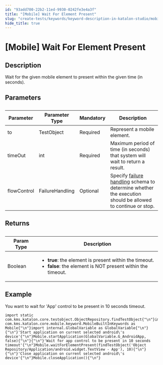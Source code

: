 ```yaml
---
id: "93add700-22b2-11ed-9930-0242fe3e4a3f"
title: "[Mobile] Wait For Element Present"
slug: "create-tests/keywords/keyword-description-in-katalon-studio/mobile-keywords/mobile-wait-for-element-present"
hide_title: true
---
```


# <a id="id_0" class="anchor_top_offset"/><a id="ariaid-title1" class="anchor_top_offset"/>[Mobile] Wait For Element Present


## <a id="id_0__id_1" class="anchor_top_offset"/>Description

              
<p xmlns="http://www.w3.org/1999/xhtml" className="p">Wait for the given mobile element to present within the   given time (in seconds). </p> 
      

## <a id="id_0__id_2" class="anchor_top_offset"/>Parameters

              
<table xmlns="http://www.w3.org/1999/xhtml" className="table anchor_top_offset" id="id_0__65179261-8307-4952-8e23-9fbaaba6379c"><caption /><thead className="thead"><tr className><th className="entry anchor_top_offset" id="id_0__65179261-8307-4952-8e23-9fbaaba6379c__entry__1">Parameter</th><th className="entry anchor_top_offset" id="id_0__65179261-8307-4952-8e23-9fbaaba6379c__entry__2">Parameter Type</th><th className="entry anchor_top_offset" id="id_0__65179261-8307-4952-8e23-9fbaaba6379c__entry__3">Mandatory</th><th className="entry anchor_top_offset" id="id_0__65179261-8307-4952-8e23-9fbaaba6379c__entry__4">Description</th></tr></thead><tbody className="tbody"><tr className><td className="entry" headers="id_0__65179261-8307-4952-8e23-9fbaaba6379c__entry__1 id_0__65179261-8307-4952-8e23-9fbaaba6379c__entry__2 id_0__65179261-8307-4952-8e23-9fbaaba6379c__entry__3 id_0__65179261-8307-4952-8e23-9fbaaba6379c__entry__4 ">to</td><td className="entry" headers="id_0__65179261-8307-4952-8e23-9fbaaba6379c__entry__1 id_0__65179261-8307-4952-8e23-9fbaaba6379c__entry__2 id_0__65179261-8307-4952-8e23-9fbaaba6379c__entry__3 id_0__65179261-8307-4952-8e23-9fbaaba6379c__entry__4 ">TestObject</td><td className="entry" headers="id_0__65179261-8307-4952-8e23-9fbaaba6379c__entry__1 id_0__65179261-8307-4952-8e23-9fbaaba6379c__entry__2 id_0__65179261-8307-4952-8e23-9fbaaba6379c__entry__3 id_0__65179261-8307-4952-8e23-9fbaaba6379c__entry__4 ">Required</td><td className="entry" headers="id_0__65179261-8307-4952-8e23-9fbaaba6379c__entry__1 id_0__65179261-8307-4952-8e23-9fbaaba6379c__entry__2 id_0__65179261-8307-4952-8e23-9fbaaba6379c__entry__3 id_0__65179261-8307-4952-8e23-9fbaaba6379c__entry__4 ">Represent a mobile element.</td></tr><tr className><td className="entry" headers="id_0__65179261-8307-4952-8e23-9fbaaba6379c__entry__1 id_0__65179261-8307-4952-8e23-9fbaaba6379c__entry__2 id_0__65179261-8307-4952-8e23-9fbaaba6379c__entry__3 id_0__65179261-8307-4952-8e23-9fbaaba6379c__entry__4 ">timeOut</td><td className="entry" headers="id_0__65179261-8307-4952-8e23-9fbaaba6379c__entry__1 id_0__65179261-8307-4952-8e23-9fbaaba6379c__entry__2 id_0__65179261-8307-4952-8e23-9fbaaba6379c__entry__3 id_0__65179261-8307-4952-8e23-9fbaaba6379c__entry__4 ">int</td><td className="entry" headers="id_0__65179261-8307-4952-8e23-9fbaaba6379c__entry__1 id_0__65179261-8307-4952-8e23-9fbaaba6379c__entry__2 id_0__65179261-8307-4952-8e23-9fbaaba6379c__entry__3 id_0__65179261-8307-4952-8e23-9fbaaba6379c__entry__4 ">Required</td><td className="entry" headers="id_0__65179261-8307-4952-8e23-9fbaaba6379c__entry__1 id_0__65179261-8307-4952-8e23-9fbaaba6379c__entry__2 id_0__65179261-8307-4952-8e23-9fbaaba6379c__entry__3 id_0__65179261-8307-4952-8e23-9fbaaba6379c__entry__4 ">Maximum period of time (in seconds) that system will wait to         return a result.</td></tr><tr className><td className="entry" headers="id_0__65179261-8307-4952-8e23-9fbaaba6379c__entry__1 id_0__65179261-8307-4952-8e23-9fbaaba6379c__entry__2 id_0__65179261-8307-4952-8e23-9fbaaba6379c__entry__3 id_0__65179261-8307-4952-8e23-9fbaaba6379c__entry__4 ">flowControl</td><td className="entry" headers="id_0__65179261-8307-4952-8e23-9fbaaba6379c__entry__1 id_0__65179261-8307-4952-8e23-9fbaaba6379c__entry__2 id_0__65179261-8307-4952-8e23-9fbaaba6379c__entry__3 id_0__65179261-8307-4952-8e23-9fbaaba6379c__entry__4 ">FailureHandling</td><td className="entry" headers="id_0__65179261-8307-4952-8e23-9fbaaba6379c__entry__1 id_0__65179261-8307-4952-8e23-9fbaaba6379c__entry__2 id_0__65179261-8307-4952-8e23-9fbaaba6379c__entry__3 id_0__65179261-8307-4952-8e23-9fbaaba6379c__entry__4 ">Optional</td><td className="entry" headers="id_0__65179261-8307-4952-8e23-9fbaaba6379c__entry__1 id_0__65179261-8307-4952-8e23-9fbaaba6379c__entry__2 id_0__65179261-8307-4952-8e23-9fbaaba6379c__entry__3 id_0__65179261-8307-4952-8e23-9fbaaba6379c__entry__4 ">Specify <a className="xref" href="/maintain/configure-failure-handling-settings-in-katalon-studio">failure handling</a> schema to         determine whether the execution should be allowed to continue or         stop.</td></tr></tbody></table> 
      

## <a id="id_0__id_3" class="anchor_top_offset"/>Returns

              
<table xmlns="http://www.w3.org/1999/xhtml" className="table anchor_top_offset" id="id_0__b7a49429-79c3-4b4a-b37c-31f3a3ded675"><caption /><thead className="thead"><tr className><th className="entry anchor_top_offset" id="id_0__b7a49429-79c3-4b4a-b37c-31f3a3ded675__entry__1">Param Type</th><th className="entry anchor_top_offset" id="id_0__b7a49429-79c3-4b4a-b37c-31f3a3ded675__entry__2">Description</th></tr></thead><tbody className="tbody"><tr className><td className="entry" headers="id_0__b7a49429-79c3-4b4a-b37c-31f3a3ded675__entry__1 id_0__b7a49429-79c3-4b4a-b37c-31f3a3ded675__entry__2 ">Boolean</td><td className="entry" headers="id_0__b7a49429-79c3-4b4a-b37c-31f3a3ded675__entry__1 id_0__b7a49429-79c3-4b4a-b37c-31f3a3ded675__entry__2 ">         <ul className="ul"><li className="li">             <strong className="ph b">true</strong>: the element is             present within the timeout.</li><li className="li">             <strong className="ph b">false</strong>: the element is NOT present             within the timeout.</li></ul>       </td></tr></tbody></table> 
      

## <a id="id_0__id_4" class="anchor_top_offset"/>Example 

              
<p xmlns="http://www.w3.org/1999/xhtml" className="p">You want to wait for 'App' control to be present in 10 seconds   timeout.</p> 
              
<pre xmlns="http://www.w3.org/1999/xhtml" className="pre codeblock"><code>import static com.kms.katalon.core.testobject.ObjectRepository.findTestObject{"\n"}import com.kms.katalon.core.mobile.keyword.MobileBuiltInKeywords as Mobile{"\n"}import internal.GlobalVariable as GlobalVariable{"\n"}{"\n"}'Start application on current selected android\'s device'{"\n"}Mobile.startApplication(GlobalVariable.G_AndroidApp, false){"\n"}{"\n"}'Wait for app control to be present in 10 seconds timeout'{"\n"}Mobile.waitForElementPresent(findTestObject('Object Repository/Application/android.widget.TextView - App'), 10){"\n"}{"\n"}'Close application on current selected android\'s device'{"\n"}Mobile.closeApplication(){"\n"}</code></pre> 
            
